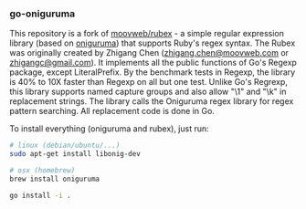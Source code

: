 ### go-oniguruma
This repository is a fork of [moovweb/rubex](https://github.com/moovweb/rubex/tree/go1) - a simple regular expression library (based on [oniguruma](https://github.com/kkos/oniguruma)) that supports Ruby's regex syntax.
The Rubex was originally created by Zhigang Chen (zhigang.chen@moovweb.com or zhigangc@gmail.com). It implements all the public functions of Go's Regexp package, except LiteralPrefix. By the benchmark tests in Regexp, the library is 40% to 10X faster than Regexp on all but one test. Unlike Go's Regrexp, this library supports named capture groups and also allow "\\1" and "\\k<name>" in replacement strings.
The library calls the Oniguruma regex library for regex pattern searching. All replacement code is done in Go.

To install everything (oniguruma and rubex), just run:
```sh
# linux (debian/ubuntu/...)
sudo apt-get install libonig-dev

# osx (homebrew)
brew install oniguruma

go install -i .
```
